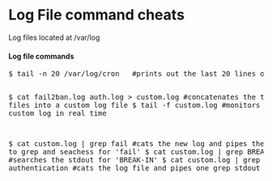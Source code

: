 Log File command cheats
=======================

<p>
Log files located at /var/log
</p>

<h4>Log file commands</h4>
<pre>
$ tail -n 20 /var/log/cron   #prints out the last 20 lines of the cron file

$ cat fail2ban.log auth.log > custom.log   #concatenates the two log files into a custom log file
$ tail -f custom.log   #monitors the new custom log in real time

$ cat custom.log | grep fail  #cats the new log and pipes the stdout to grep and seachess for 'fail'
$ cat custom.log | grep BREAK-IN   #searches the stdout for 'BREAK-IN'
$ cat custom.log | grep fail | grep authentication  #cats the log file and pipes one grep stdout to another
</pre>

